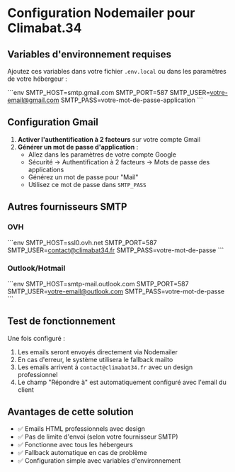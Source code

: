 # Configuration Nodemailer pour Climabat.34

## Variables d'environnement requises

Ajoutez ces variables dans votre fichier `.env.local` ou dans les paramètres de votre hébergeur :

\`\`\`env
SMTP_HOST=smtp.gmail.com
SMTP_PORT=587
SMTP_USER=votre-email@gmail.com
SMTP_PASS=votre-mot-de-passe-application
\`\`\`

## Configuration Gmail

1. **Activer l'authentification à 2 facteurs** sur votre compte Gmail
2. **Générer un mot de passe d'application** :
   - Allez dans les paramètres de votre compte Google
   - Sécurité → Authentification à 2 facteurs → Mots de passe des applications
   - Générez un mot de passe pour "Mail"
   - Utilisez ce mot de passe dans `SMTP_PASS`

## Autres fournisseurs SMTP

### OVH
\`\`\`env
SMTP_HOST=ssl0.ovh.net
SMTP_PORT=587
SMTP_USER=contact@climabat34.fr
SMTP_PASS=votre-mot-de-passe
\`\`\`

### Outlook/Hotmail
\`\`\`env
SMTP_HOST=smtp-mail.outlook.com
SMTP_PORT=587
SMTP_USER=votre-email@outlook.com
SMTP_PASS=votre-mot-de-passe
\`\`\`

## Test de fonctionnement

Une fois configuré :
1. Les emails seront envoyés directement via Nodemailer
2. En cas d'erreur, le système utilisera le fallback mailto
3. Les emails arrivent à `contact@climabat34.fr` avec un design professionnel
4. Le champ "Répondre à" est automatiquement configuré avec l'email du client

## Avantages de cette solution

- ✅ Emails HTML professionnels avec design
- ✅ Pas de limite d'envoi (selon votre fournisseur SMTP)
- ✅ Fonctionne avec tous les hébergeurs
- ✅ Fallback automatique en cas de problème
- ✅ Configuration simple avec variables d'environnement

